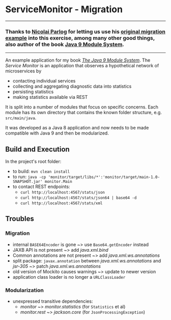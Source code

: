 # ServiceMonitor - Migration

---

### Thanks to [Nicolai Parlog](https://blog.codefx.org/about-nicolai-parlog/) for letting us use his [original migration example](https://github.com/CodeFX-org/demo-java-9-migration) into this exercise, among many other good things, also author of the book [Java 9 Module System](https://www.manning.com/books/the-java-9-module-system?a_aid=nipa&a_bid=869915cb).  

---

An example application for my book [_The Java 9 Module System_](https://www.manning.com/books/the-java-9-module-system?a_aid=nipa&a_bid=869915cb).
The _Service Monitor_ is an application that observes a hypothetical network of microservices by

* contacting individual services
* collecting and aggregating diagnostic data into statistics
* persisting statistics
* making statistics available via REST

It is split into a number of modules that focus on specific concerns.
Each module has its own directory that contains the known folder structure, e.g. `src/main/java`.

It was developed as a Java 8 application and now needs to be made compatible with Java 9 and then be modularized.

## Build and Execution

In the project's root folder:

* to build: `mvn clean install`
* to run: `java -cp 'monitor/target/libs/*':'monitor/target/main-1.0-SNAPSHOT.jar' monitor.Main`
* to contact REST endpoints:
	* `curl http://localhost:4567/stats/json`
	* `curl http://localhost:4567/stats/json64 | base64 -d`
	* `curl http://localhost:4567/stats/xml`

## Troubles

### Migration

* internal `BASE64Encoder` is gone ~> use `Base64.getEncoder` instead
* JAXB API is not present ~> add _java.xml.bind_
* Common annotations are not present ~> add _java.xml.ws.annotations_
* split package: `javax.annotation` between _java.xml.ws.annotations_ and _jsr-305_ ~> patch _java.xml.ws.annotations_
* old version of Mockito causes warnings ~> update to newer version
* application class loader is no longer a `URLClassLoader`

### Modularization

* unexpressed transitive dependencies:
	* _monitor_ ~> _monitor.statistics_ (for `Statistics` et al)
	* _monitor.rest_ ~> _jackson.core_ (for `JsonProcessingException`)
